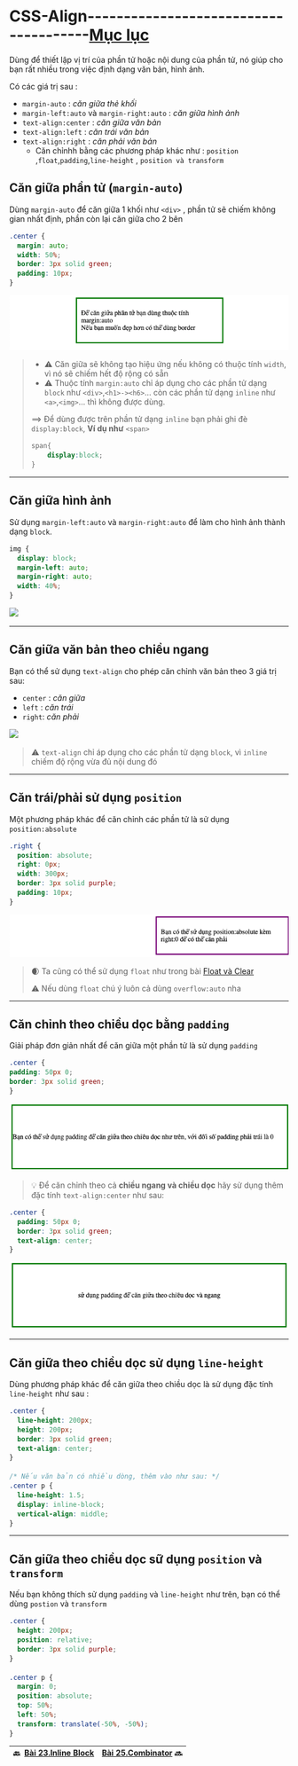 # CSS-Align--------------------------------------[Mục lục](https://github.com/Zenfection/CSS)

Dùng để thiết lập vị trí của phần tử hoặc nội dung của phần tử, nó giúp cho bạn rất nhiều trong việc định dạng văn bản, hình ảnh.

Có các giá trị sau :

- `margin-auto` :  *căn giữa thẻ khối*
- `margin-left:auto` và `margin-right:auto` : *căn giữa hình ảnh*
- `text-align:center` : *căn giữa văn bản*
- `text-align:left` : *căn trái văn bản*
- `text-align:right` : *căn phải văn bản*
  - Căn chỉnhh bằng các phương pháp khác như : `position` ,`float`,`padding`,`line-height` , `position và transform`

## Căn giữa phần tử (`margin-auto`)

Dùng `margin-auto` để căn giữa 1 khối như `<div>` , phần tử sẽ chiếm không gian nhất định, phần còn lại căn giữa cho 2 bên

```css
.center {
  margin: auto;
  width: 50%;
  border: 3px solid green;
  padding: 10px;
}
```

![Ảnh chụp Màn hình 2021-01-10 lúc 21.12.24.png](https://raw.githubusercontent.com/Zenfection/Image/master/2021/01/10-21-12-29-A%CC%89nh%20chu%CC%A3p%20Ma%CC%80n%20hi%CC%80nh%202021-01-10%20lu%CC%81c%2021.12.24.png)

> - ⚠️ Căn giữa sẽ không tạo hiệu ứng nếu không có thuộc tính `width`, vì nó sẽ chiếm hết độ rộng có sẵn
> - ⚠️ Thuộc tính `margin:auto` chỉ áp dụng cho các phần tử dạng `block` như `<div>`,`<h1>-><h6>`... còn các phần tử dạng `inline` như `<a>`,`<img>`... thì không được dùng. 
> 
> ==> Để dùng được trên phần tử dạng `inline` bạn phải ghi đè `display:block`, **Ví dụ như** `<span>`
> 
> ```css
> span{
>     display:block;
> }
> ```

---

## Căn giữa hình ảnh

Sử dụng `margin-left:auto` và `margin-right:auto` để làm cho hình ảnh thành dạng `block`.

```css
img {
  display: block;
  margin-left: auto;
  margin-right: auto;
  width: 40%;
}
```

![](https://st.quantrimang.com/photos/image/2019/04/10/can-chinh-align-3.jpg)

---

## Căn giữa văn bản theo chiều ngang

Bạn có thể sử dụng `text-align` cho phép căn chỉnh văn bản theo 3 giá trị sau:

- `center` : *căn giữa*
- `left` : *căn trái*
- `right`: *căn phải*

![](https://st.quantrimang.com/photos/image/2019/04/10/can-chinh-align-2.jpg)

> ⚠️ `text-align` chỉ áp dụng cho các phần tử dạng `block`, vì `inline` chiếm độ rộng vừa đủ nội dung đó

---

## Căn trái/phải sử dụng `position`

Một phương pháp khác để căn chỉnh các phần tử là sử dụng `position:absolute` 

```css
.right {
  position: absolute;
  right: 0px;
  width: 300px;
  border: 3px solid purple;
  padding: 10px;
}
```

![Ảnh chụp Màn hình 2021-01-10 lúc 21.37.00.png](https://raw.githubusercontent.com/Zenfection/Image/master/2021/01/10-21-37-06-A%CC%89nh%20chu%CC%A3p%20Ma%CC%80n%20hi%CC%80nh%202021-01-10%20lu%CC%81c%2021.37.00.png)

> 🌒 Ta cũng có thể sử dụng `float` như trong bài [Float và Clear](https://github.com/Zenfection/CSS/blob/master/BasicCSS/22.Float%26Clear.md) 
> 
> ⚠️ Nếu dùng `float` chú ý luôn cả dùng `overflow:auto` nha

---

## Căn chỉnh theo chiều dọc bằng `padding`

Giải pháp đơn giản nhất để căn giữa một phần tử là sử dụng `padding`

```css
.center {
padding: 50px 0;
border: 3px solid green;
}
```

![Ảnh chụp Màn hình 2021-01-10 lúc 21.49.37.png](https://raw.githubusercontent.com/Zenfection/Image/master/2021/01/10-21-49-44-A%CC%89nh%20chu%CC%A3p%20Ma%CC%80n%20hi%CC%80nh%202021-01-10%20lu%CC%81c%2021.49.37.png)

> 💡 Để căn chỉnh theo cả **chiều ngang và chiều dọc** hãy sử dụng thêm đặc tính `text-align:center` như sau:

```css
.center {
  padding: 50px 0;
  border: 3px solid green;
  text-align: center;
}
```

![Ảnh chụp Màn hình 2021-01-10 lúc 21.51.17.png](https://raw.githubusercontent.com/Zenfection/Image/master/2021/01/10-21-51-23-A%CC%89nh%20chu%CC%A3p%20Ma%CC%80n%20hi%CC%80nh%202021-01-10%20lu%CC%81c%2021.51.17.png)

---

## Căn giữa theo chiều dọc sử dụng `line-height`

Dùng phương pháp khác để căn giữa theo chiều dọc là sử dụng đặc tính `line-height` như sau :

```css
.center {
  line-height: 200px;
  height: 200px;
  border: 3px solid green;
  text-align: center;
}

/* Nếu văn bản có nhiều dòng, thêm vào như sau: */
.center p {
  line-height: 1.5;
  display: inline-block;
  vertical-align: middle;
}
```

---

## Căn giữa theo chiều dọc sữ dụng `position` và `transform`

Nếu bạn không thích sử dụng `padding` và `line-height` như trên, bạn có thể dùng `postion` và `transform`

```css
.center { 
  height: 200px;
  position: relative;
  border: 3px solid purple; 
}

.center p {
  margin: 0;
  position: absolute;
  top: 50%;
  left: 50%;
  transform: translate(-50%, -50%);
}
```

| 🔙  [Bài 23.Inline Block](https://github.com/Zenfection/CSS/blob/master/BasicCSS/23.Inline%20Block.md) | [Bài 25.Combinator](https://github.com/Zenfection/CSS/blob/master/BasicCSS/25.Combinator.md) 🔜  |
| -------------------------------------------------------------------------------------------- | --- |
